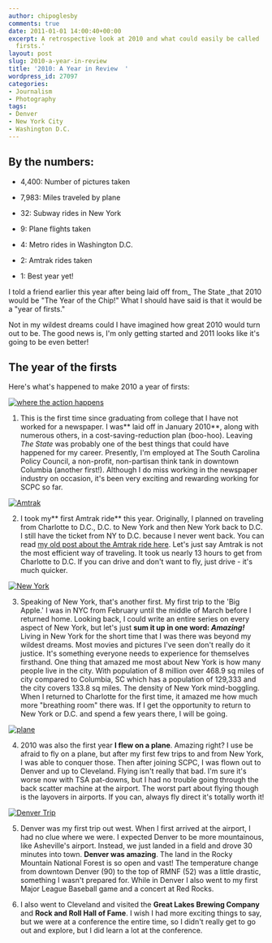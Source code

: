 ```yaml
---
author: chipoglesby
comments: true
date: 2011-01-01 14:00:40+00:00
excerpt: A retrospective look at 2010 and what could easily be called 'The year of
  firsts.'
layout: post
slug: 2010-a-year-in-review
title: '2010: A Year in Review  '
wordpress_id: 27097
categories:
- Journalism
- Photography
tags:
- Denver
- New York City
- Washington D.C.
---
```


## By the numbers:





	
  * 4,400: Number of pictures taken

	
  * 7,983: Miles traveled by plane

	
  * 32: Subway rides in New York

	
  * 9: Plane flights taken

	
  * 4: Metro rides in Washington D.C.

	
  * 2: Amtrak rides taken

	
  * 1: Best year yet!


I told a friend earlier this year after being laid off from_ The State _that 2010 would be "The Year of the Chip!" What I should have said is that it would be a "year of firsts."

Not in my wildest dreams could I have imagined how great 2010 would turn out to be. The good news is, I'm only getting started and 2011 looks like it's going to be even better!


## The year of the firsts


Here's what's happened to make 2010 a year of firsts:


[![where the action happens](http://farm4.static.flickr.com/3251/2676761460_81b2a215fb.jpg)](http://www.flickr.com/photos/chipoglesby/2676761460/)
	
  1. This is the first time since graduating from college that I have not worked for a newspaper. I was** laid off in January 2010**, along with numerous others, in a cost-saving-reduction plan (boo-hoo). Leaving _The State_ was probably one of the best things that could have happened for my career. Presently, I'm employed at The South Carolina Policy Council, a non-profit, non-partisan think tank in downtown Columbia (another first!). Although I do miss working in the newspaper industry on occasion, it's been very exciting and rewarding working for SCPC so far.

[![Amtrak](http://farm5.static.flickr.com/4035/4340310355_e27e91a8a2.jpg)](http://www.flickr.com/photos/chipoglesby/4340310355/)
	
  2. I took my** first Amtrak ride** this year. Originally, I planned on traveling from Charlotte to D.C., D.C. to New York and then New York back to D.C. I still have the ticket from NY to D.C. because I never went back. You can read [my old post about the Amtrak ride here](http://www.chipoglesby.com/2010/02/thoughts-on-the-amtrak-ride/). Let's just say Amtrak is not the most efficient way of traveling. It took us nearly 13 hours to get from Charlotte to D.C. If you can drive and don't want to fly, just drive - it's much quicker.

[![New York](http://farm5.static.flickr.com/4068/4351756056_3faf4f095d.jpg)](http://www.flickr.com/photos/chipoglesby/4351756056/)
	
  3. Speaking of New York, that's another first. My first trip to the 'Big Apple.' I was in NYC from February until the middle of March before I returned home. Looking back, I could write an entire series on every aspect of New York, but let's just **sum it up in one word: _Amazing!_** Living in New York for the short time that I was there was beyond my wildest dreams. Most movies and pictures I've seen don't really do it justice. It's something everyone needs to experience for themselves firsthand. One thing that amazed me most about New York is how many people live in the city. With population of 8 million over 468.9 sq miles of city compared to Columbia, SC which has a population of 129,333 and the city covers 133.8 sq miles. The density of New York mind-boggling. When I returned to Charlotte for the first time, it amazed me how much more "breathing room" there was. If I get the opportunity to return to New York or D.C. and spend a few years there, I will be going.

[![plane](http://farm6.static.flickr.com/5081/5310212267_6af6a29c7b.jpg)](http://www.flickr.com/photos/chipoglesby/5310212267/)
	
  4. 2010 was also the first year **I flew on a plane**. Amazing right? I use be afraid to fly on a plane, but after my first few trips to and from New York, I was able to conquer those. Then after joining SCPC, I was flown out to Denver and up to Cleveland. Flying isn't really that bad. I'm sure it's worse now with TSA pat-downs, but I had no trouble going through the back scatter machine at the airport. The worst part about flying though is the layovers in airports. If you can, always fly direct it's totally worth it!

[![Denver Trip](http://farm5.static.flickr.com/4077/4934786363_661f8bc1d4.jpg)](http://www.flickr.com/photos/chipoglesby/4934786363/)
	
  5. Denver was my first trip out west. When I first arrived at the airport, I had no clue where we were. I expected Denver to be more mountainous, like Asheville's airport. Instead, we just landed in a field and drove 30 minutes into town. **Denver was amazing**. The land in the Rocky Mountain National Forest is so open and vast! The temperature change from downtown Denver (90) to the top of RMNF (52) was a little drastic, something I wasn't prepared for. While in Denver I also went to my first Major League Baseball game and a concert at Red Rocks.

	
  6. I also went to Cleveland and visited the **Great Lakes Brewing Company** and **Rock and Roll Hall of Fame**. I wish I had more exciting things to say, but we were at a conference the entire time, so I didn't really get to go out and explore, but I did learn a lot at the conference.


